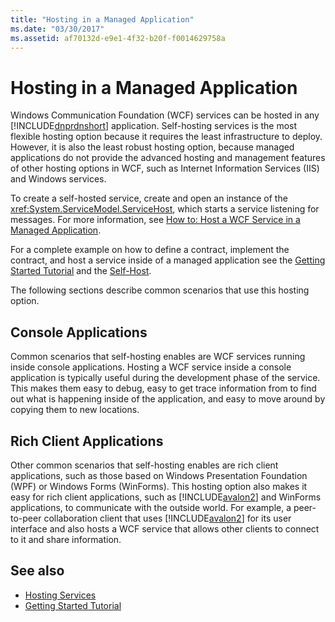 ```yaml
---
title: "Hosting in a Managed Application"
ms.date: "03/30/2017"
ms.assetid: af70132d-e9e1-4f32-b20f-f0014629758a
---
```

# Hosting in a Managed Application
Windows Communication Foundation (WCF) services can be hosted in any [!INCLUDE[dnprdnshort](../../../../includes/dnprdnshort-md.md)] application. Self-hosting services is the most flexible hosting option because it requires the least infrastructure to deploy. However, it is also the least robust hosting option, because managed applications do not provide the advanced hosting and management features of other hosting options in WCF, such as Internet Information Services (IIS) and Windows services.  
  
 To create a self-hosted service, create and open an instance of the <xref:System.ServiceModel.ServiceHost>, which starts a service listening for messages. For more information, see [How to: Host a WCF Service in a Managed Application](../../../../docs/framework/wcf/how-to-host-a-wcf-service-in-a-managed-application.md).  
  
 For a complete example on how to define a contract, implement the contract, and host a service inside of a managed application see the [Getting Started Tutorial](../../../../docs/framework/wcf/getting-started-tutorial.md) and the [Self-Host](../../../../docs/framework/wcf/samples/self-host.md).  
  
 The following sections describe common scenarios that use this hosting option.  
  
## Console Applications  
 Common scenarios that self-hosting enables are WCF services running inside console applications. Hosting a WCF service inside a console application is typically useful during the development phase of the service. This makes them easy to debug, easy to get trace information from to find out what is happening inside of the application, and easy to move around by copying them to new locations.  
  
## Rich Client Applications  
 Other common scenarios that self-hosting enables are rich client applications, such as those based on Windows Presentation Foundation (WPF) or Windows Forms (WinForms). This hosting option also makes it easy for rich client applications, such as [!INCLUDE[avalon2](../../../../includes/avalon2-md.md)] and WinForms applications, to communicate with the outside world. For example, a peer-to-peer collaboration client that uses [!INCLUDE[avalon2](../../../../includes/avalon2-md.md)] for its user interface and also hosts a WCF service that allows other clients to connect to it and share information.  
  
## See also
- [Hosting Services](../../../../docs/framework/wcf/hosting-services.md)
- [Getting Started Tutorial](../../../../docs/framework/wcf/getting-started-tutorial.md)
